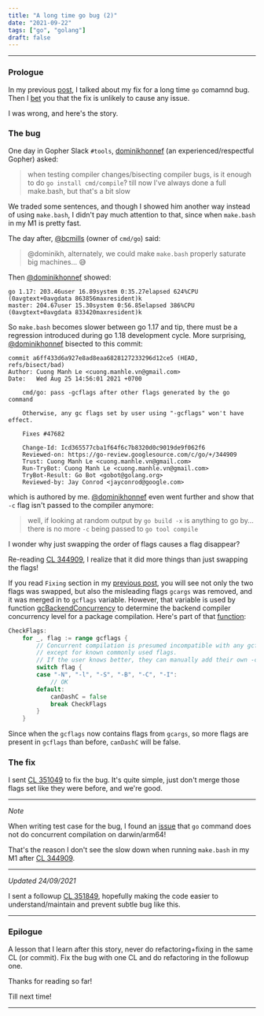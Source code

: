 ```yaml
---
title: "A long time go bug (2)"
date: "2021-09-22"
tags: ["go", "golang"]
draft: false
---
```


---

### Prologue

In my previous [post](/post/go_issue_47682/), I talked about my fix for a long time `go` comamnd bug. Then I [bet](/post/go_issue_47682/#epilogue) you
that the fix is unlikely to cause any issue.

I was wrong, and here's the story.

### The bug

One day in Gopher Slack `#tools`, [dominikhonnef][dominik_honnef_twitter] (an experienced/respectful Gopher) asked:

> when testing compiler changes/bisecting compiler bugs, is it enough to do `go install cmd/compile`? till now I've always done a full make.bash, but that's a bit slow

We traded some sentences, and though I showed him another way instead of using `make.bash`, I didn't pay much attention to that, since when `make.bash` in my M1 is pretty fast.

The day after, [@bcmills][bryan_cmills_link] (owner of `cmd/go`) said:

> @dominikh, alternately, we could make `make.bash` properly saturate big machines... 😅

Then [@dominikhonnef][dominik_honnef_twitter] showed:

```text
go 1.17: 203.46user 16.89system 0:35.27elapsed 624%CPU (0avgtext+0avgdata 863856maxresident)k
master: 204.67user 15.30system 0:56.85elapsed 386%CPU (0avgtext+0avgdata 833420maxresident)k
```

So `make.bash` becomes slower between go 1.17 and tip, there must be a regression introduced during go 1.18 development cycle.
More surprising, [@dominikhonnef][dominik_honnef_twitter] bisected to this commit:

```text
commit a6ff433d6a927e8ad8eaa6828127233296d12ce5 (HEAD, refs/bisect/bad)
Author: Cuong Manh Le <cuong.manhle.vn@gmail.com>
Date:   Wed Aug 25 14:56:01 2021 +0700

    cmd/go: pass -gcflags after other flags generated by the go command
    
    Otherwise, any gc flags set by user using "-gcflags" won't have effect.
    
    Fixes #47682
    
    Change-Id: Icd365577cba1f64f6c7b8320d0c9019de9f062f6
    Reviewed-on: https://go-review.googlesource.com/c/go/+/344909
    Trust: Cuong Manh Le <cuong.manhle.vn@gmail.com>
    Run-TryBot: Cuong Manh Le <cuong.manhle.vn@gmail.com>
    TryBot-Result: Go Bot <gobot@golang.org>
    Reviewed-by: Jay Conrod <jayconrod@google.com>
```

which is authored by me. [@dominikhonnef][dominik_honnef_twitter] even went further and show that `-c` flag isn't passed to the compiler anymore:

> well, if looking at random output by `go build -x` is anything to go by… there is no more `-c` being passed to `go tool compile`

I wonder why just swapping the order of flags causes a flag disappear?

Re-reading [CL 344909][cl_344909], I realize that it did more things than just swapping the flags!

If you read `Fixing` section in my [previous post](/post/go_issue_47682/#fixing), you will see not only the two flags was swapped, but also the misleading flags `gcargs`
was removed, and it was merged in to `gcflags` variable. However, that variable is used by function [gcBackendConcurrency](https://github.com/golang/go/blob/79159f2e83662dac4089e2f5231ec23de9da10b9/src/cmd/go/internal/work/gc.go#L185)
to determine the backend compiler concurrency level for a package compilation. Here's part of that [function](https://github.com/golang/go/blob/79159f2e83662dac4089e2f5231ec23de9da10b9/src/cmd/go/internal/work/gc.go#L214):

```go
CheckFlags:
	for _, flag := range gcflags {
		// Concurrent compilation is presumed incompatible with any gcflags,
		// except for known commonly used flags.
		// If the user knows better, they can manually add their own -c to the gcflags.
		switch flag {
		case "-N", "-l", "-S", "-B", "-C", "-I":
			// OK
		default:
			canDashC = false
			break CheckFlags
		}
	}
```

Since when the `gcflags` now contains flags from `gcargs`, so more flags are present in `gcflags` than before, `canDashC` will be false.

### The fix

I sent [CL 351049][cl_351049] to fix the bug. It's quite simple, just don't merge those flags set like they were before, and we're good.

---
_Note_

When writing test case for the bug, I found an [issue][issue_48496] that `go` command does not do concurrent compilation on darwin/arm64!

That's the reason I don't see the slow down when running `make.bash` in my M1 after [CL 344909][cl_344909].

---
_Updated 24/09/2021_

I sent a followup [CL 351849][cl_351849], hopefully making the code easier to understand/maintain
and prevent subtle bug like this.

---

### Epilogue

A lesson that I learn after this story, never do refactoring+fixing in the same CL (or commit). Fix the bug with one CL and do refactoring in the followup one.

Thanks for reading so far!

Till next time!

---

[dominik_honnef_twitter]: https://twitter.com/dominikhonnef
[bryan_cmills_link]: https://github.com/bcmills
[cl_344909]: https://go-review.googlesource.com/c/go/+/344909
[cl_351049]: https://go-review.googlesource.com/c/go/+/351049
[cl_351849]: https://go-review.googlesource.com/c/go/+/351849
[issue_48496]: https://github.com/golang/go/issues/48496
